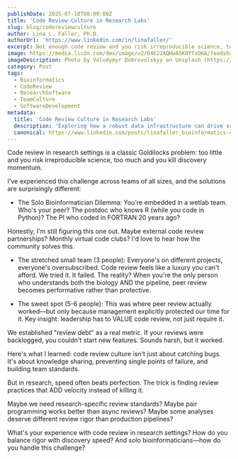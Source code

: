 ```yaml
---
publishDate: 2025-07-18T08:00:00Z
title: 'Code Review Culture in Research Labs'
slug: blog/codereviewculture
author: Lina L. Faller, Ph.D.
authorUrl: 'https://www.linkedin.com/in/linafaller/'
excerpt: Not enough code review and you risk irreproducible science, too much and you kill discovery momentum.
image: https://media.licdn.com/dms/image/v2/D4E22AQHwA5K0YTxOKA/feedshare-shrink_800/B4EZgd37k9GUAs-/0/1752847860243?e=1755734400&v=beta&t=BPcQEJtUZvdutPo3-Wp0_PK5BkG2rutmU7kKf9QiqsU
imageDescription: Photo by Volodymyr Dobrovolskyy on Unsplash (https://lnkd.in/e56E35J7)
category: Post
tags:
  - Bioinformatics
  - CodeReview
  - ResearchSoftware
  - TeamCulture
  - SoftwareDevelopment
metadata:
  title: 'Code Review Culture in Research Labs'
  description: 'Exploring how a robust data infrastructure can drive scientific innovation and collaboration.'
  canonical: https://www.linkedin.com/posts/linafaller_bioinformatics-codereview-researchsoftware-activity-7351976794918395905-rSwI?utm_source=share&utm_medium=member_desktop&rcm=ACoAAATZB5MBqJ_1K5vjD4H8pzXOCeXJAzwKjQs
---
```


Code review in research settings is a classic Goldilocks problem: too little and you risk irreproducible science, too much and you kill discovery momentum.

I've experienced this challenge across teams of all sizes, and the solutions are surprisingly different:

- The Solo Bioinformatician Dilemma: You're embedded in a wetlab team. Who's your peer? The postdoc who knows R (while you code in Python)? The PI who coded in FORTRAN 20 years ago?

Honestly, I'm still figuring this one out. Maybe external code review partnerships? Monthly virtual code clubs? I'd love to hear how the community solves this.

- The stretched small team (3 people): Everyone's on different projects, everyone's oversubscribed. Code review feels like a luxury you can't afford.
  We tried it. It failed. The reality? When you're the only person who understands both the biology AND the pipeline, peer review becomes performative rather than protective.

- The sweet spot (5-6 people): This was where peer review actually worked—but only because management explicitly protected our time for it. Key insight: leadership has to VALUE code review, not just require it.

We established "review debt" as a real metric. If your reviews were backlogged, you couldn't start new features. Sounds harsh, but it worked.

Here's what I learned: code review culture isn't just about catching bugs. It's about knowledge sharing, preventing single points of failure, and building team standards.

But in research, speed often beats perfection. The trick is finding review practices that ADD velocity instead of killing it.

Maybe we need research-specific review standards? Maybe pair programming works better than async reviews? Maybe some analyses deserve different review rigor than production pipelines?

What's your experience with code review in research settings? How do you balance rigor with discovery speed? And solo bioinformaticians—how do you handle this challenge?
